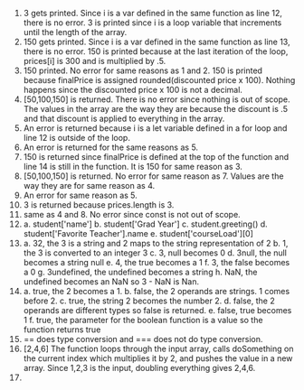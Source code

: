 1. 3 gets printed. Since i is a var defined in the same function as line 12, there is no error. 3 is printed since i is a loop variable that increments until the length of the array.
2. 150 gets printed. Since i is a var defined in the same function as line 13, there is no error. 150 is printed because at the last iteration of the loop, prices[i] is 300 and is multiplied by .5.
3. 150 printed. No error for same reasons as 1 and 2. 150 is printed because finalPrice is assigned rounded(discounted price x 100). Nothing happens since the discounted price x 100 is not a decimal. 
4. [50,100,150] is returned. There is no error since nothing is out of scope. The values in the array are the way they are because the discount is .5 and that discount is applied to everything in the array.
5. An error is returned because i is a let variable defined in a for loop and line 12 is outside of the loop.
6. An error is returned for the same reasons as 5.
7. 150 is returned since finalPrice is defined at the top of the function and line 14 is still in the function. It is 150 for same reason as 3.
8.  [50,100,150] is returned. No error for same reason as 7. Values are the way they are for same reason as 4.
9.  An error for same reason as 5.
10. 3 is returned because prices.length is 3.
11. same as 4 and 8. No error since const is not out of scope.
12. a. student['name']
    b. student['Grad Year']
    c. student.greeting()
    d. student['Favorite Teacher'].name
    e. student['courseLoad'][0]
13. a. 32, the 3 is a string and 2 maps to the string representation of 2
    b. 1, the 3 is converted to an integer 3
    c. 3, null becomes 0
    d. 3null, the null becomes a string null
    e. 4, the true becomes a 1
    f. 3, the false becomes a 0
    g. 3undefined, the undefined becomes a string
    h. NaN, the undefined becomes an NaN so 3 - NaN is Nan.
14. a. true, the 2 becomes a 1.
    b. false, the 2 operands are strings. 1 comes before 2.
    c. true, the string 2 becomes the number 2.
    d. false, the 2 operands are different types so false is returned. 
    e. false, true becomes 1
    f. true, the parameter for the boolean function is a value so the function returns true
15. == does type conversion and === does not do type conversion.
17. [2,4,6] The function loops through the input array, calls doSomething on the current index which multiplies it by 2, and pushes the value in a new array. Since 1,2,3 is the input, doubling everything gives 2,4,6.
18.  
